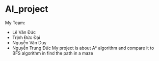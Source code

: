 # AI_project
My Team:
- Lê Văn Đức
- Trịnh Đức Đại
- Nguyễn Văn Duy
- Nguyễn Trung Đức
My project is about A* algorithm and compare it to BFS algorithm in find the path in a maze
